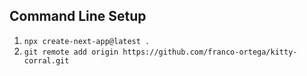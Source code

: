 ## Command Line Setup

1. `npx create-next-app@latest .`
1. `git remote add origin https://github.com/franco-ortega/kitty-corral.git`
